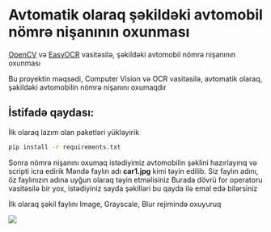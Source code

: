 # Avtomatik olaraq şəkildəki avtomobil nömrə nişanının oxunması
[OpenCV](https://opencv.org/) və [EasyOCR](https://github.com/JaidedAI/EasyOCR) vasitəsilə, şəkildəki avtomobil nömrə nişanının oxunması

Bu proyektin məqsədi, Computer Vision və OCR vasitəsilə, avtomatik olaraq, şəkildəki avtomobilin nömrə nişanını oxumaqdır

## İstifadə qaydası:

İlk olaraq lazım olan paketləri yükləyirik

```bash
pip install -r requirements.txt
```

Sonra nömrə nişanını oxumaq istədiyimiz avtomobilin şəklini hazırlayırıq və scripti icra edirik
Məndə faylın adı **car1.jpg** kimi təyin edilib. Siz faylın adını, öz faylınızın adına uyğun olaraq təyin etməlisiniz
Burada dövrü for operatoru vasitəsilə bir yox, istədiyiniz sayda şəkilləri bu qayda ilə emal edə bilərsiniz


İlk olaraq şəkil faylını Image, Grayscale, Blur rejimində oxuyuruq

<img src="https://i.postimg.cc/d00Mzh42/1.png">

